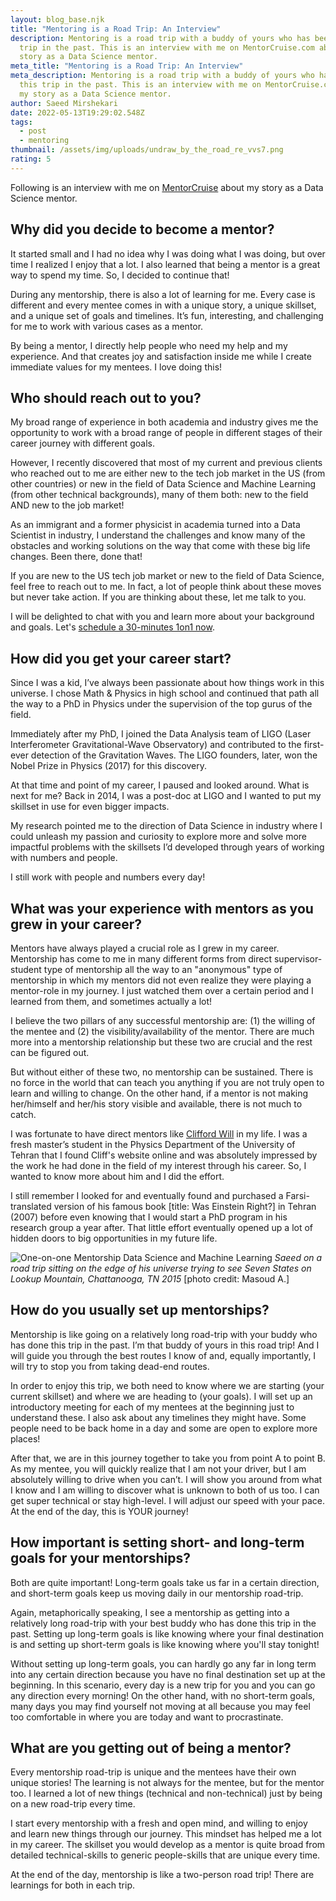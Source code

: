 ```yaml
---
layout: blog_base.njk
title: "Mentoring is a Road Trip: An Interview"
description: Mentoring is a road trip with a buddy of yours who has been on this
  trip in the past. This is an interview with me on MentorCruise.com about my
  story as a Data Science mentor. 
meta_title: "Mentoring is a Road Trip: An Interview"
meta_description: Mentoring is a road trip with a buddy of yours who has been on
  this trip in the past. This is an interview with me on MentorCruise.com about
  my story as a Data Science mentor.
author: Saeed Mirshekari
date: 2022-05-13T19:29:02.548Z
tags:
  - post
  - mentoring
thumbnail: /assets/img/uploads/undraw_by_the_road_re_vvs7.png
rating: 5
---
```

Following is an interview with me on [MentorCruise](https://mentorcruise.com/mentor/saeedmirshekari/) about my story as a Data Science mentor.

<h2> Why did you decide to become a mentor? </h2>

It started small and I had no idea why I was doing what I was doing, but over time I realized I enjoy that a lot. I also learned that being a mentor is a great way to spend my time. So, I decided to continue that!

During any mentorship, there is also a lot of learning for me. Every case is different and every mentee comes in with a unique story, a unique skillset, and a unique set of goals and timelines. It’s fun, interesting, and challenging for me to work with various cases as a mentor.

By being a mentor, I directly help people who need my help and my experience. And that creates joy and satisfaction inside me while I create immediate values for my mentees. I love doing this!

<h2> Who should reach out to you?</h2>
My broad range of experience in both academia and industry gives me the opportunity to work with a broad range of people in different stages of their career journey with different goals. 

However, I recently discovered that most of my current and previous clients who reached out to me are either new to the tech job market in the US (from other countries) or new in the field of Data Science and Machine Learning (from other technical backgrounds), many of them both: new to the field AND new to the job market!

As an immigrant and a former physicist in academia turned into a Data Scientist in industry, I understand the challenges and know many of the obstacles and working solutions on the way that come with these big life changes. Been there, done that!

If you are new to the US tech job market or new to the field of Data Science, feel free to reach out to me. In fact, a lot of people think about these moves but never take action. If you are thinking about these, let me talk to you. 

I will be delighted to chat with you and learn more about your background and goals. Let's [schedule a 30-minutes 1on1 now](https://calendly.com/saeedmirshekari/introduction).

<h2> How did you get your career start?</h2>

Since I was a kid, I’ve always been passionate about how things work in this universe. I chose Math & Physics in high school and continued that path all the way to a PhD in Physics under the supervision of the top gurus of the field. 

Immediately after my PhD, I joined the Data Analysis team of LIGO (Laser Interferometer Gravitational-Wave Observatory) and contributed to the first-ever detection of the Gravitation Waves. The LIGO founders, later, won the Nobel Prize in Physics (2017) for this discovery.

At that time and point of my career, I paused and looked around. What is next for me? Back in 2014, I was a post-doc at LIGO and I wanted to put my skillset in use for even bigger impacts. 

My research pointed me to the direction of Data Science in industry where I could unleash my passion and curiosity to explore more and solve more impactful problems with the skillsets I’d developed through years of working with numbers and people.

I still work with people and numbers every day!

<h2> What was your experience with mentors as you grew in your career? </h2> 

Mentors have always played a crucial role as I grew in my career. Mentorship has come to me in many different forms from direct supervisor-student type of mentorship all the way to an "anonymous" type of mentorship in which my mentors did not even realize they were playing a mentor-role in my journey. I just watched them over a certain period and I learned from them, and sometimes actually a lot!

I believe the two pillars of any successful mentorship are: (1) the willing of the mentee and (2) the visibility/availability of the mentor. There are much more into a mentorship relationship but these two are crucial and the rest can be figured out.

But without either of these two, no mentorship can be sustained. There is no force in the world that can teach you anything if you are not truly open to learn and willing to change. On the other hand, if a mentor is not making her/himself and her/his story visible and available, there is not much to catch.

I was fortunate to have direct mentors like [Clifford Will](https://www.phys.ufl.edu/~cmw) in my life. I was a fresh master’s student in the Physics Department of the University of Tehran that I found Cliff's website online and was absolutely impressed by the work he had done in the field of my interest through his career. So, I wanted to know more about him and I did the effort.

I still remember I looked for and eventually found and purchased a Farsi-translated version of his famous book \[title: Was Einstein Right?] in Tehran (2007) before even knowing that I would start a PhD program in his research group a year after. That little effort eventually opened up a lot of hidden doors to big opportunities in my future life.

<img src="/assets/img/uploads/saeedonview.jpg" class="img-fluid"  alt="One-on-one Mentorship Data Science and Machine Learning"> *Saeed on a road trip sitting on the edge of his universe trying to see Seven States on Lookup Mountain, Chattanooga, TN 2015*  \[photo credit: Masoud A.]

<h2> How do you usually set up mentorships?</h2> 

Mentorship is like going on a relatively long road-trip with your buddy who has done this trip in the past. I’m that buddy of yours in this road trip! And I will guide you through the best routes I know of and, equally importantly, I will try to stop you from taking dead-end routes.

In order to enjoy this trip, we both need to know where we are starting (your current skillset) and where we are heading to (your goals). I will set up an introductory meeting for each of my mentees at the beginning just to understand these. I also ask about any timelines they might have. Some people need to be back home in a day and some are open to explore more places!

After that, we are in this journey together to take you from point A to point B. As my mentee, you will quickly realize that I am not your driver, but I am absolutely willing to drive when you can’t. I will show you around from what I know and I am willing to discover what is unknown to both of us too. I can get super technical or stay high-level. I will adjust our speed with your pace. At the end of the day, this is YOUR journey!

<h2> How important is setting short- and long-term goals for your mentorships?</h2> 

Both are quite important! Long-term goals take us far in a certain direction, and short-term goals keep us moving daily in our mentorship road-trip. 

Again, metaphorically speaking, I see a mentorship as getting into a relatively long road-trip with your best buddy who has done this trip in the past. Setting up long-term goals is like knowing where your final destination is and setting up short-term goals is like knowing where you'll stay tonight!

Without setting up long-term goals, you can hardly go any far in long term into any certain direction because you have no final destination set up at the beginning. In this scenario, every day is a new trip for you and you can go any direction every morning! On the other hand, with no short-term goals, many days you may find yourself not moving at all because you may feel too comfortable in where you are today and want to procrastinate.

<h2> What are you getting out of being a mentor?</h2>

Every mentorship road-trip is unique and the mentees have their own unique stories! The learning is not always for the mentee, but for the mentor too. I learned a lot of new things (technical and non-technical) just by being on a new road-trip every time.

I start every mentorship with a fresh and open mind, and willing to enjoy and learn new things through our journey. This mindset has helped me a lot in my career. The skillset you would develop as a mentor is quite broad from detailed technical-skills to generic people-skills that are unique every time.

At the end of the day, mentorship is like a two-person road trip! There are learnings for both in each trip.